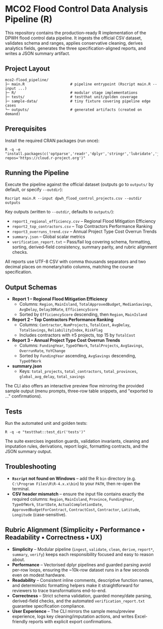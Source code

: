 # MCO2 Flood Control Data Analysis Pipeline (R)

This repository contains the production-ready R implementation of the DPWH flood
control data pipeline. It ingests the official CSV dataset, validates schema and
ranges, applies conservative cleaning, derives analytics fields, generates the
three specification-aligned reports, and writes a JSON summary artifact.

## Project Layout

```
mco2-flood_pipeline/
├─ main.R                     # pipeline entrypoint (Rscript main.R --input ...)
├─ R/                         # modular stage implementations
├─ tests/                     # testthat unit/golden coverage
├─ sample-data/               # tiny fixture covering pipeline edge cases
└─ outputs/                   # generated artifacts (created on demand)
```

## Prerequisites

Install the required CRAN packages (run once):

```
R -q -e "install.packages(c('optparse','readr','dplyr','stringr','lubridate','jsonlite','tibble','testthat'), repos='https://cloud.r-project.org')"
```

## Running the Pipeline

Execute the pipeline against the official dataset (outputs go to `outputs/` by
default, or specify `--outdir`):

```
Rscript main.R --input dpwh_flood_control_projects.csv --outdir outputs
```

Key outputs (written to `--outdir`, defaults to `outputs/`):

- `report1_regional_efficiency.csv` – Regional Flood Mitigation Efficiency
- `report2_top_contractors.csv` – Top Contractors Performance Ranking
- `report3_overruns_trend.csv` – Annual Project Type Cost Overrun Trends
- `summary.json` – Global scalar metrics
- `verification_report.txt` – Pass/fail log covering schema, formatting, sorting, derived-field consistency, summary parity, and rubric alignment checks.

All reports use UTF-8 CSV with comma thousands separators and two decimal places on monetary/ratio columns, matching the course specification.

## Output Schemas

- **Report 1 – Regional Flood Mitigation Efficiency**
  - Columns: `Region`, `MainIsland`, `TotalApprovedBudget`, `MedianSavings`, `AvgDelay`, `Delay30Rate`, `EfficiencyScore`
  - Sorted by `EfficiencyScore` descending, then `Region`, `MainIsland`
- **Report 2 – Top Contractors Performance Ranking**
  - Columns: `Contractor`, `NumProjects`, `TotalCost`, `AvgDelay`, `TotalSavings`, `ReliabilityIndex`, `RiskFlag`
  - Includes contractors with ≥5 projects, top 15 by `TotalCost`
- **Report 3 – Annual Project Type Cost Overrun Trends**
  - Columns: `FundingYear`, `TypeOfWork`, `TotalProjects`, `AvgSavings`, `OverrunRate`, `YoYChange`
  - Sorted by `FundingYear` ascending, `AvgSavings` descending, `TypeOfWork`
- **summary.json**
  - Keys: `total_projects`, `total_contractors`, `total_provinces`, `global_avg_delay`, `total_savings`

The CLI also offers an interactive preview flow mirroring the provided sample output (menu prompts, three-row table snippets, and "exported to …" confirmations).

## Tests

Run the automated unit and golden tests:

```
R -q -e "testthat::test_dir('tests')"
```

The suite exercises ingestion guards, validation invariants, cleaning and
imputation rules, derivations, report logic, formatting contracts, and the JSON
summary output.

## Troubleshooting

- **`Rscript` not found on Windows** – add the R `bin` directory (e.g.
  `C:\Program Files\R\R-4.x.x\bin`) to your `PATH`, then re-open the terminal.
- **CSV header mismatch** – ensure the input file contains exactly the required
  columns: `Region`, `MainIsland`, `Province`, `FundingYear`, `TypeOfWork`,
  `StartDate`, `ActualCompletionDate`, `ApprovedBudgetForContract`, `ContractCost`,
  `Contractor`, `Latitude`, `Longitude` (case-sensitive).

## Rubric Alignment (Simplicity • Performance • Readability • Correctness • UX)

- **Simplicity** – Modular pipeline (`ingest`, `validate`, `clean`, `derive`, `report*`, `summary`, `verify`) keeps each responsibility focused and easy to reason about.
- **Performance** – Vectorised dplyr pipelines and guarded parsing avoid per-row loops, ensuring the ~10k-row dataset runs in a few seconds even on modest hardware.
- **Readability** – Consistent inline comments, descriptive function names, and deterministic formatting helpers make it straightforward for reviewers to trace transformations end-to-end.
- **Correctness** – Strict schema validation, guarded money/date parsing, derived-field checks, and the automated `verification_report.txt` guarantee specification compliance.
- **User Experience** – The CLI mirrors the sample menu/preview experience, logs key cleaning/imputation actions, and writes Excel-friendly reports with explicit export confirmations.

